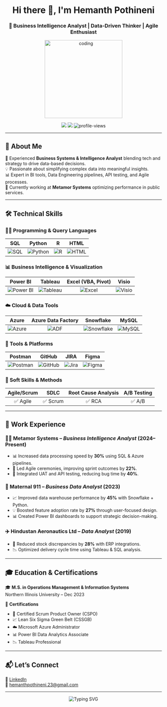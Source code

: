 <!-- Profile README for Hemanth Pothineni -->

<h1 align="center">Hi there 👋, I'm Hemanth Pothineni</h1>
<h3 align="center">🎯 Business Intelligence Analyst | Data-Driven Thinker | Agile Enthusiast</h3>

<p align="center">
  <img src="https://media.giphy.com/media/qgQUggAC3Pfv687qPC/giphy.gif" width="250" alt="coding">
</p>

<p align="center">
  <a href="mailto:hemanthpothineni.23@gmail.com"><img src="https://img.shields.io/badge/Email-D14836?style=flat-square&logo=gmail&logoColor=white"/></a>
  <a href="https://www.linkedin.com/in/hp09/"><img src="https://img.shields.io/badge/LinkedIn-blue?style=flat-square&logo=linkedin&logoColor=white"/></a>
  <img src="https://komarev.com/ghpvc/?username=hp09&style=flat-square&color=blue" alt="profile-views"/>
</p>

---

## 🧠 About Me

🌟 Experienced **Business Systems & Intelligence Analyst** blending tech and strategy to drive data-based decisions.  
💡 Passionate about simplifying complex data into meaningful insights.  
📊 Expert in BI tools, Data Engineering pipelines, API testing, and Agile processes.  
🚀 Currently working at **Metamor Systems** optimizing performance in public services.

---

## 🛠 Technical Skills

### 👨‍💻 Programming & Query Languages
| SQL | Python | R | HTML |
|:---:|:------:|:--:|:----:|
| ![SQL](https://img.shields.io/badge/-SQL-4479A1?style=for-the-badge&logo=mysql&logoColor=white) | ![Python](https://img.shields.io/badge/-Python-3776AB?style=for-the-badge&logo=python&logoColor=white) | ![R](https://img.shields.io/badge/-R-276DC3?style=for-the-badge&logo=r&logoColor=white) | ![HTML](https://img.shields.io/badge/-HTML5-E34F26?style=for-the-badge&logo=html5&logoColor=white) |

### 📊 Business Intelligence & Visualization
| Power BI | Tableau | Excel (VBA, Pivot) | Visio |
|:--------:|:--------:|:------------------:|:-----:|
| ![Power BI](https://img.shields.io/badge/-Power%20BI-F2C811?style=for-the-badge&logo=powerbi&logoColor=black) | ![Tableau](https://img.shields.io/badge/-Tableau-E97627?style=for-the-badge&logo=tableau&logoColor=white) | ![Excel](https://img.shields.io/badge/-Excel-217346?style=for-the-badge&logo=microsoft-excel&logoColor=white) | ![Visio](https://img.shields.io/badge/-Visio-3955A3?style=for-the-badge&logo=microsoft&logoColor=white) |

### ☁️ Cloud & Data Tools
| Azure | Azure Data Factory | Snowflake | MySQL |
|:-----:|:------------------:|:---------:|:-----:|
| ![Azure](https://img.shields.io/badge/-Azure-0078D4?style=for-the-badge&logo=microsoft-azure&logoColor=white) | ![ADF](https://img.shields.io/badge/-Azure%20Data%20Factory-0078D4?style=for-the-badge&logo=microsoft&logoColor=white) | ![Snowflake](https://img.shields.io/badge/-Snowflake-29B2FE?style=for-the-badge&logo=snowflake&logoColor=white) | ![MySQL](https://img.shields.io/badge/-MySQL-005C84?style=for-the-badge&logo=mysql&logoColor=white) |

### 🔧 Tools & Platforms
| Postman | GitHub | JIRA | Figma |
|:-------:|:------:|:----:|:-----:|
| ![Postman](https://img.shields.io/badge/-Postman-FF6C37?style=for-the-badge&logo=postman&logoColor=white) | ![GitHub](https://img.shields.io/badge/-GitHub-181717?style=for-the-badge&logo=github&logoColor=white) | ![Jira](https://img.shields.io/badge/-Jira-0052CC?style=for-the-badge&logo=jira&logoColor=white) | ![Figma](https://img.shields.io/badge/-Figma-F24E1E?style=for-the-badge&logo=figma&logoColor=white) |

### 🧠 Soft Skills & Methods
| Agile/Scrum | SDLC | Root Cause Analysis | A/B Testing |
|:-----------:|:----:|:-------------------:|:-----------:|
| ✅ Agile | ✅ Scrum | ✅ RCA | ✅ A/B |

---

## 💼 Work Experience

### 👨‍💼 Metamor Systems – *Business Intelligence Analyst* (2024–Present)
- 📊 Increased data processing speed by **30%** using SQL & Azure pipelines.
- 🚀 Led Agile ceremonies, improving sprint outcomes by **22%**.
- 🧪 Integrated UAT and API testing, reducing bug time by **40%**.

### 🏥 Maternal 911 – *Business Data Analyst* (2023)
- 📈 Improved data warehouse performance by **45%** with Snowflake + Python.
- 💡 Boosted feature adoption rate by **27%** through user-focused design.
- 📊 Created Power BI dashboards to support strategic decision-making.

### ✈️ Hindustan Aeronautics Ltd – *Data Analyst* (2019)
- 🧠 Reduced stock discrepancies by **28%** with ERP integrations.
- 📉 Optimized delivery cycle time using Tableau & SQL analysis.

---

## 🎓 Education & Certifications

🎓 **M.S. in Operations Management & Information Systems**  
Northern Illinois University – Dec 2023

📜 **Certifications**  
- 🏅 Certified Scrum Product Owner (CSPO)  
- 📈 Lean Six Sigma Green Belt (CSSGB)  
- ☁️ Microsoft Azure Administrator  
- 📊 Power BI Data Analytics Associate  
- 📉 Tableau Professional

---

## 📬 Let’s Connect

💼 [LinkedIn](https://www.linkedin.com/in/hp09/)  
📧 [hemanthpothineni.23@gmail.com](mailto:hemanthpothineni.23@gmail.com)

---

<p align="center">
  <img src="https://readme-typing-svg.herokuapp.com?font=Fira+Code&duration=3000&pause=1000&center=true&vCenter=true&width=450&lines=Thanks+for+visiting!+😊;Let's+connect+and+create+impact!;Always+learning+📚;Always+building+💡" alt="Typing SVG" />
</p>
